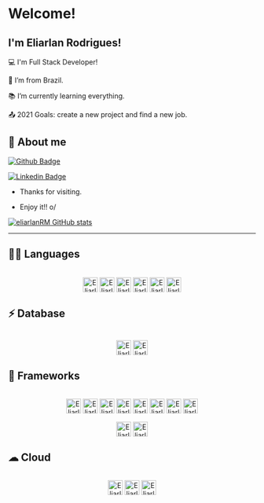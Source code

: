 # Welcome!


## I'm Eliarlan Rodrigues!

 

:computer: I'm Full Stack Developer!

:house_with_garden: I’m from Brazil.

:books: I’m currently learning everything.

:outbox_tray: 2021 Goals: create a new project and find a new job.

 

## 👨 About me

[![Github Badge](https://img.shields.io/badge/-Github-000?style=flat-square&logo=Github&logoColor=white&link=https://github.com/eliarlanRM)](https://github.com/eliarlanRM)

[![Linkedin Badge](https://img.shields.io/badge/-LinkedIn-blue?style=flat-square&logo=Linkedin&logoColor=white&link=https://www.linkedin.com/in/eliarlan-rodrigues/)](https://www.linkedin.com/in/eliarlan-rodrigues/)



- Thanks for visiting.

- Enjoy it!! o/


[![eliarlanRM GitHub stats](https://github-readme-stats.vercel.app/api?username=eliarlanRM)](https://github.com/eliarlanRM/github-readme-stats)

----------------------------------------------------------------------------------

## 👩‍💻 Languages  

<div style="display: inline_block" align="center"><br>
  <img align="center" alt="Eliarlan-HTML5" height="30" src="https://img.shields.io/badge/HTML5-E34F26?style=for-the-badge&logo=html5&logoColor=white" />
  <img align="center" alt="Eliarlan-Java" height="30" src="https://img.shields.io/badge/Java-ED8B00?style=for-the-badge&logo=java&logoColor=white" />
  <img align="center" alt="Eliarlan-CSS3" height="30" src="https://img.shields.io/badge/CSS3-1572B6?style=for-the-badge&logo=css3&logoColor=white" />
  <img align="center" alt="Eliarlan-Js" height="30" src="https://img.shields.io/badge/JavaScript-323330?style=for-the-badge&logo=javascript&logoColor=F7DF1E" />
  <img align="center" alt="Eliarlan-Ts" height="30" src="https://img.shields.io/badge/TypeScript-007ACC?style=for-the-badge&logo=typescript&logoColor=white" />
  <img align="center" alt="Eliarlan-Json" height="30" src="https://img.shields.io/badge/json-5E5C5C?style=for-the-badge&logo=json&logoColor=white" />
</div>

## ⚡ Database

<div style="display: inline_block" align="center"><br>
  <img align="center" alt="Eliarlan-MYSQL" height="30" src="https://img.shields.io/badge/MySQL-00000F?style=for-the-badge&logo=mysql&logoColor=white" />
  <img align="center" alt="Eliarlan-PSQL" height="30" src="https://img.shields.io/badge/PostgreSQL-316192?style=for-the-badge&logo=postgresql&logoColor=white" />
</div>

## 🚀 Frameworks

<div style="display: inline_block" align="center"><br>
  <img align="center" alt="Eliarlan-NodeJS" height="30" src="https://img.shields.io/badge/Node.js-339933?style=for-the-badge&logo=nodedotjs&logoColor=white"/>
  <img align="center" alt="Eliarlan-NPM" height="30" src="https://img.shields.io/badge/npm-CB3837?style=for-the-badge&logo=npm&logoColor=white"/>
  <img align="center" alt="Eliarlan-ReactJS" height="30" src="https://img.shields.io/badge/React-20232A?style=for-the-badge&logo=react&logoColor=61DAFB"/>
  <img align="center" alt="Eliarlan-Angular" height="30" src="https://img.shields.io/badge/Angular-DD0031?style=for-the-badge&logo=angular&logoColor=white"/>
  <img align="center" alt="Eliarlan-Bootstrap" height="30" src="https://img.shields.io/badge/Bootstrap-563D7C?style=for-the-badge&logo=bootstrap&logoColor=white"/>
  <img align="center" alt="Eliarlan-SpringBoot" height="30" src="https://img.shields.io/badge/Spring_Boot-F2F4F9?style=for-the-badge&logo=spring-boot"/>
  <img align="center" alt="Eliarlan-Spring" height="30" src="https://img.shields.io/badge/Spring-6DB33F?style=for-the-badge&logo=spring&logoColor=white"/>
  <img align="center" alt="Eliarlan-Git" height="30" src="https://img.shields.io/badge/Git-F05032?style=for-the-badge&logo=git&logoColor=white"/>
</div>
<div style="display: inline_block" align="center"><br>
  <img align="center" alt="Eliarlan-Postman" height="30" src="https://img.shields.io/badge/Postman-FF6C37?style=for-the-badge&logo=Postman&logoColor=white"/>
  <img align="center" alt="Eliarlan-Xampp" height="30" src="https://img.shields.io/badge/Xampp-F37623?style=for-the-badge&logo=xampp&logoColor=white"/>
</div>

## ☁ Cloud

<div style="display: inline_block" align="center"><br>
  <img align="center" alt="Eliarlan-AmazonAWS" height="30" src="https://img.shields.io/badge/Amazon_AWS-232F3E?style=for-the-badge&logo=amazon-aws&logoColor=white"/>
  <img align="center" alt="Eliarlan-Heroku" height="30" src="https://img.shields.io/badge/Heroku-430098?style=for-the-badge&logo=heroku&logoColor=white"/>
  <img align="center" alt="Eliarlan-Netlify" height="30" src="https://img.shields.io/badge/Netlify-00C7B7?style=for-the-badge&logo=netlify&logoColor=white"/>
<div>
 
 

 
